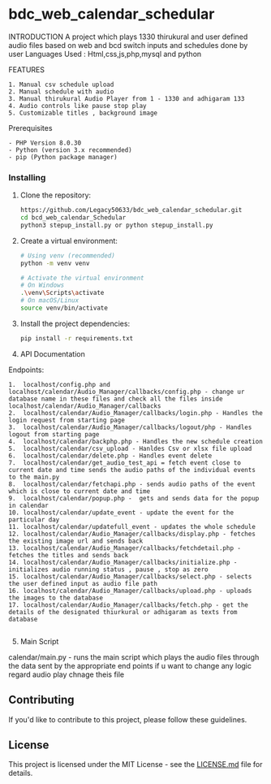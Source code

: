 # bdc_web_calendar_schedular

INTRODUCTION
A project which plays 1330 thirukural and user defined audio files based on web and bcd switch inputs and schedules done by user
Languages Used : Html,css,js,php,mysql and python

FEATURES
```
1. Manual csv schedule upload 
2. Manual schedule with audio 
3. Manual thirukural Audio Player from 1 - 1330 and adhigaram 133
4. Audio controls like pause stop play
5. Customizable titles , background image
```


Prerequisites
```           
- PHP Version 8.0.30 
- Python (version 3.x recommended)
- pip (Python package manager)
```

### Installing

1. Clone the repository:

    ```bash
   https://github.com/Legacy50633/bdc_web_calendar_schedular.git
    cd bcd_web_calendar_Schedular
    python3 stepup_install.py or python stepup_install.py
    ```

2. Create a virtual environment:

    ```bash
    # Using venv (recommended)
    python -m venv venv

    # Activate the virtual environment
    # On Windows
    .\venv\Scripts\activate
    # On macOS/Linux
    source venv/bin/activate
    ```

3. Install the project dependencies:

    ```bash
    pip install -r requirements.txt
    ```


4. API Documentation 

Endpoints:
```
1.  localhost/config.php and localhost/calendar/Audio_Manager/callbacks/config.php - change ur database name in these files and check all the files inside localhost/calendar/Audio_Manager/callbacks
2.  localhost/calendar/Audio_Manager/callbacks/login.php - Handles the login request from starting page 
3.  localhost/calendar/Audio_Manager/callbacks/logout/php - Handles  logout from starting page
4.  localhost/calendar/backphp.php - Handles the new schedule creation
5.  localhost/calendar/csv_upload - Hanldes Csv or xlsx file upload
6.  localhost/calendar/delete.php - Handles event delete
7.  localhost/calendar/get_audio_test_api = fetch event close to current date and time sends the audio paths of the individual events  to the main.py
8.  localhost/calendar/fetchapi.php - sends audio paths of the event which is close to current date and time 
9.  localhost/calendar/popup.php -  gets and sends data for the popup in calendar
10. localhost/calendar/update_event - update the event for the particular day
11. localhost/calendar/updatefull_event - updates the whole schedule
12. localhost/calendar/Audio_Manager/callbacks/display.php - fetches the existing image url and sends back
13. localhost/calendar/Audio_Manager/callbacks/fetchdetail.php - fetches the titles and sends back
14. localhost/calendar/Audio_Manager/callbacks/initialize.php - initializes audio running status , pause , stop as zero
15. localhost/calendar/Audio_Manager/callbacks/select.php - selects the user defined input as audio file path
16. localhost/calendar/Audio_Manager/callbacks/upload.php - uploads the images to the database
17. localhost/calendar/Audio_Manager/callbacks/fetch.php - get the details of the designated thiurkural or adhigaram as texts from database


```
5. Main Script

calendar/main.py - runs the main script which plays the audio files through the data sent by the appropriate end points if u want to change any logic regard audio play chnage theis file 



## Contributing

If you'd like to contribute to this project, please follow these guidelines.

## License

This project is licensed under the MIT License - see the [LICENSE.md](LICENSE.md) file for details.

